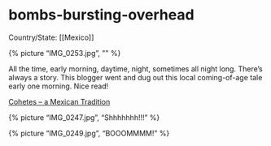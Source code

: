 # bombs-bursting-overhead

Country/State: [[Mexico]]

{% picture “IMG_0253.jpg”, "" %}

All the time, early morning, daytime, night, sometimes all night long. There’s always a story. This blogger went and dug out this local coming-of-age tale early one morning. Nice read!

[Cohetes – a Mexican Tradition](https://www.mexconnect.com/articles/726-cohetes-a-mexican-tradition)

{% picture “IMG_0247.jpg”, “Shhhhhhh!!!” %}

{% picture “IMG_0249.jpg”, “BOOOMMMM!” %}